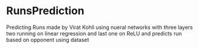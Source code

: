# RunsPrediction
Predicting Runs made by Virat Kohli using nueral networks with three layers two running on linear regression and last one on ReLU and predicts run based on opponent using dataset
